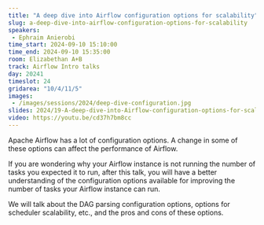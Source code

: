 ```yaml
---
title: "A deep dive into Airflow configuration options for scalability"
slug: a-deep-dive-into-airflow-configuration-options-for-scalability
speakers:
 - Ephraim Anierobi
time_start: 2024-09-10 15:10:00
time_end: 2024-09-10 15:35:00
room: Elizabethan A+B
track: Airflow Intro talks
day: 20241
timeslot: 24
gridarea: "10/4/11/5"
images: 
 - /images/sessions/2024/deep-dive-configuration.jpg
slides: 2024/19-A-deep-dive-into-Airflow-configuration-options-for-scalability.pdf
video: https://youtu.be/cd37h7bm8cc
---
```


Apache Airflow has a lot of configuration options. A change in some of these options can affect the performance of Airflow.
 
 
 
 If you are wondering why your Airflow instance is not running the number of tasks you expected it to run, after this talk, you will have a better understanding of the configuration options available for improving the number of tasks your Airflow instance can run.
 
 
 
 We will talk about the DAG parsing configuration options, options for scheduler scalability, etc., and the pros and cons of these options.